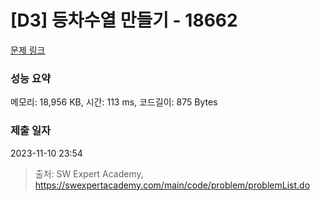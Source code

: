 # [D3] 등차수열 만들기 - 18662 

[문제 링크](https://swexpertacademy.com/main/code/problem/problemDetail.do?contestProbId=AYo-e9EKmGoDFAQI) 

### 성능 요약

메모리: 18,956 KB, 시간: 113 ms, 코드길이: 875 Bytes

### 제출 일자

2023-11-10 23:54



> 출처: SW Expert Academy, https://swexpertacademy.com/main/code/problem/problemList.do